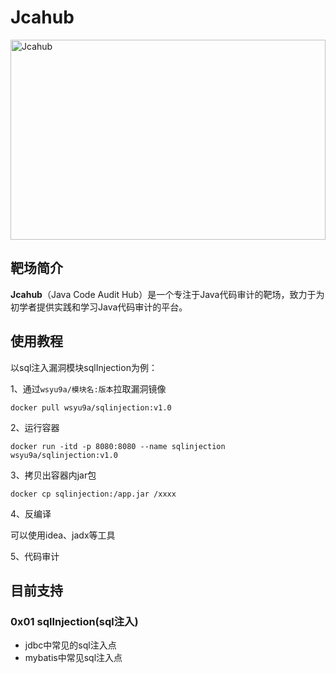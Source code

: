 # Jcahub

<img src="https://socialify.git.ci/wsYu9a/Jcahub/image?font=Inter&language=1&name=1&owner=1&pattern=Floating%20Cogs&theme=Dark" alt="Jcahub" width="100%" height="320" /> 

## 靶场简介

**Jcahub**（Java Code Audit Hub）是一个专注于Java代码审计的靶场，致力于为初学者提供实践和学习Java代码审计的平台。

## 使用教程

以sql注入漏洞模块sqlInjection为例：

1、通过`wsyu9a/模块名:版本`拉取漏洞镜像

```
docker pull wsyu9a/sqlinjection:v1.0
```

2、运行容器

```
docker run -itd -p 8080:8080 --name sqlinjection wsyu9a/sqlinjection:v1.0
```

3、拷贝出容器内jar包

```
docker cp sqlinjection:/app.jar /xxxx
```

4、反编译

可以使用idea、jadx等工具

5、代码审计

## 目前支持

### 0x01 sqlInjection(sql注入)

- jdbc中常见的sql注入点
- mybatis中常见sql注入点

